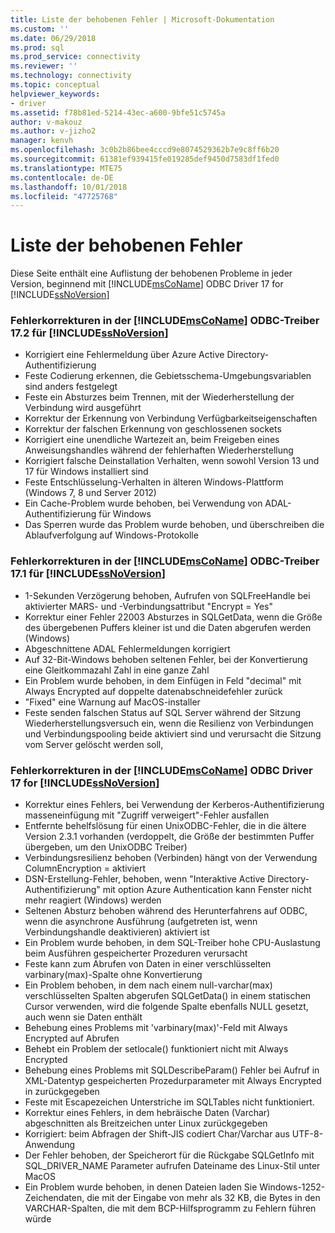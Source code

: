 ```yaml
---
title: Liste der behobenen Fehler | Microsoft-Dokumentation
ms.custom: ''
ms.date: 06/29/2018
ms.prod: sql
ms.prod_service: connectivity
ms.reviewer: ''
ms.technology: connectivity
ms.topic: conceptual
helpviewer_keywords:
- driver
ms.assetid: f78b81ed-5214-43ec-a600-9bfe51c5745a
author: v-makouz
ms.author: v-jizho2
manager: kenvh
ms.openlocfilehash: 3c0b2b86bee4cccd9e8074529362b7e9c8ff6b20
ms.sourcegitcommit: 61381ef939415fe019285def9450d7583df1fed0
ms.translationtype: MTE75
ms.contentlocale: de-DE
ms.lasthandoff: 10/01/2018
ms.locfileid: "47725768"
---
```

# <a name="list-of-bugs-fixed"></a>Liste der behobenen Fehler

Diese Seite enthält eine Auflistung der behobenen Probleme in jeder Version, beginnend mit [!INCLUDE[msCoName](../../includes/msconame_md.md)] ODBC Driver 17 for [!INCLUDE[ssNoVersion](../../includes/ssnoversion-md.md)]

### <a name="bug-fixes-in-the-includemsconameincludesmsconamemdmd-odbc-driver-172-for-includessnoversionincludesssnoversion-mdmd"></a>Fehlerkorrekturen in der [!INCLUDE[msCoName](../../includes/msconame_md.md)] ODBC-Treiber 17.2 für [!INCLUDE[ssNoVersion](../../includes/ssnoversion-md.md)]

- Korrigiert eine Fehlermeldung über Azure Active Directory-Authentifizierung
- Feste Codierung erkennen, die Gebietsschema-Umgebungsvariablen sind anders festgelegt
- Feste ein Absturzes beim Trennen, mit der Wiederherstellung der Verbindung wird ausgeführt
- Korrektur der Erkennung von Verbindung Verfügbarkeitseigenschaften
- Korrektur der falschen Erkennung von geschlossenen sockets
- Korrigiert eine unendliche Wartezeit an, beim Freigeben eines Anweisungshandles während der fehlerhaften Wiederherstellung
- Korrigiert falsche Deinstallation Verhalten, wenn sowohl Version 13 und 17 für Windows installiert sind
- Feste Entschlüsselung-Verhalten in älteren Windows-Plattform (Windows 7, 8 und Server 2012)
- Ein Cache-Problem wurde behoben, bei Verwendung von ADAL-Authentifizierung für Windows
- Das Sperren wurde das Problem wurde behoben, und überschreiben die Ablaufverfolgung auf Windows-Protokolle

### <a name="bug-fixes-in-the-includemsconameincludesmsconamemdmd-odbc-driver-171-for-includessnoversionincludesssnoversion-mdmd"></a>Fehlerkorrekturen in der [!INCLUDE[msCoName](../../includes/msconame_md.md)] ODBC-Treiber 17.1 für [!INCLUDE[ssNoVersion](../../includes/ssnoversion-md.md)]

- 1-Sekunden Verzögerung behoben, Aufrufen von SQLFreeHandle bei aktivierter MARS- und -Verbindungsattribut "Encrypt = Yes"
- Korrektur einer Fehler 22003 Absturzes in SQLGetData, wenn die Größe des übergebenen Puffers kleiner ist und die Daten abgerufen werden (Windows)
- Abgeschnittene ADAL Fehlermeldungen korrigiert
- Auf 32-Bit-Windows behoben seltenen Fehler, bei der Konvertierung eine Gleitkommazahl Zahl in eine ganze Zahl
- Ein Problem wurde behoben, in dem Einfügen in Feld "decimal" mit Always Encrypted auf doppelte datenabschneidefehler zurück
- "Fixed" eine Warnung auf MacOS-installer
- Feste senden falschen Status auf SQL Server während der Sitzung Wiederherstellungsversuch ein, wenn die Resilienz von Verbindungen und Verbindungspooling beide aktiviert sind und verursacht die Sitzung vom Server gelöscht werden soll,

### <a name="bug-fixes-in-the-includemsconameincludesmsconamemdmd-odbc-driver-17-for-includessnoversionincludesssnoversion-mdmd"></a>Fehlerkorrekturen in der [!INCLUDE[msCoName](../../includes/msconame_md.md)] ODBC Driver 17 for [!INCLUDE[ssNoVersion](../../includes/ssnoversion-md.md)]

- Korrektur eines Fehlers, bei Verwendung der Kerberos-Authentifizierung masseneinfügung mit "Zugriff verweigert"-Fehler ausfallen
- Entfernte behelfslösung für einen UnixODBC-Fehler, die in die ältere Version 2.3.1 vorhanden (verdoppelt, die Größe der bestimmten Puffer übergeben, um den UnixODBC Treiber)
- Verbindungsresilienz behoben (Verbinden) hängt von der Verwendung ColumnEncryption = aktiviert
- DSN-Erstellung-Fehler, behoben, wenn "Interaktive Active Directory-Authentifizierung" mit option Azure Authentication kann Fenster nicht mehr reagiert (Windows) werden
- Seltenen Absturz behoben während des Herunterfahrens auf ODBC, wenn die asynchrone Ausführung (aufgetreten ist, wenn Verbindungshandle deaktivieren) aktiviert ist
- Ein Problem wurde behoben, in dem SQL-Treiber hohe CPU-Auslastung beim Ausführen gespeicherter Prozeduren verursacht
- Feste kann zum Abrufen von Daten in einer verschlüsselten varbinary(max)-Spalte ohne Konvertierung
- Ein Problem behoben, in dem nach einem null-varchar(max) verschlüsselten Spalten abgerufen SQLGetData() in einem statischen Cursor verwenden, wird die folgende Spalte ebenfalls NULL gesetzt, auch wenn sie Daten enthält
- Behebung eines Problems mit 'varbinary(max)'-Feld mit Always Encrypted auf Abrufen
- Behebt ein Problem der setlocale() funktioniert nicht mit Always Encrypted
- Behebung eines Problems mit SQLDescribeParam() Fehler bei Aufruf in XML-Datentyp gespeicherten Prozedurparameter mit Always Encrypted in zurückgegeben
- Feste mit Escapezeichen Unterstriche im SQLTables nicht funktioniert.
- Korrektur eines Fehlers, in dem hebräische Daten (Varchar) abgeschnitten als Breitzeichen unter Linux zurückgegeben
- Korrigiert: beim Abfragen der Shift-JIS codiert Char/Varchar aus UTF-8-Anwendung
- Der Fehler behoben, der Speicherort für die Rückgabe SQLGetInfo mit SQL_DRIVER_NAME Parameter aufrufen Dateiname des Linux-Stil unter MacOS
- Ein Problem wurde behoben, in denen Dateien laden Sie Windows-1252-Zeichendaten, die mit der Eingabe von mehr als 32 KB, die Bytes in den VARCHAR-Spalten, die mit dem BCP-Hilfsprogramm zu Fehlern führen würde
